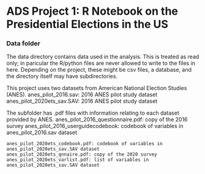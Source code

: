 # ADS Project 1:  R Notebook on the Presidential Elections in the US

### Data folder

The data directory contains data used in the analysis. 
This is treated as read only; in paricular the R/python files are never allowed to write to the files in here. 
Depending on the project, these might be csv files, a database, and the directory itself may have subdirectories.


This project uses two datasets from American National Election Studies (ANES). 
	anes_pilot_2016.sav: 2016 ANES pilot study dataset
	anes_pilot_2020ets_sav.SAV: 2016 ANES pilot study dataset

The subfolder has .pdf files with information relating to each dataset provided by ANES.
	anes_pilot_2016_questionnaire.pdf: copy of the 2016 survey
	anes_pilot_2016_userguidecodebook: codebook of variables in anes_pilot_2016.sav dataset

	anes_pilot_2020ets_codebook.pdf: codebook of variables in anes_pilot_2020ets_sav.SAV dataset
	anes_pilot_2020ets_qnnaire.pdf: copy of the 2020 survey
	anes_pilot_2020ets_varlist.pdf: list of variables in anes_pilot_2020ets_sav.SAV dataset